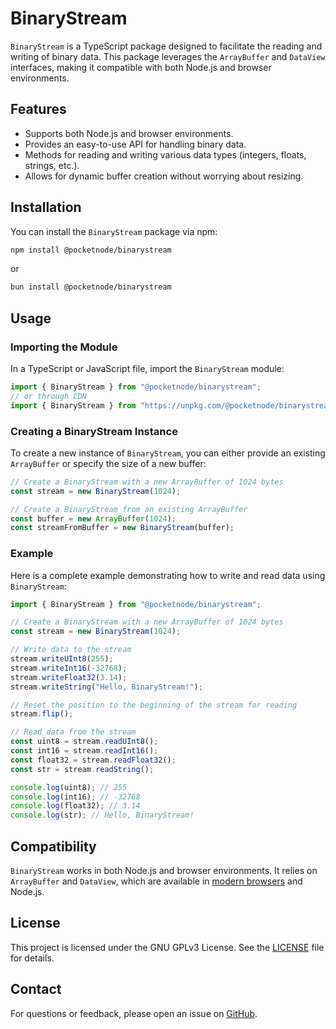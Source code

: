 # BinaryStream

`BinaryStream` is a TypeScript package designed to facilitate the reading and writing of binary data. This package leverages the `ArrayBuffer` and `DataView` interfaces, making it compatible with both Node.js and browser environments.

## Features

-   Supports both Node.js and browser environments.
-   Provides an easy-to-use API for handling binary data.
-   Methods for reading and writing various data types (integers, floats, strings, etc.).
-   Allows for dynamic buffer creation without worrying about resizing.

## Installation

You can install the `BinaryStream` package via npm:

```bash
npm install @pocketnode/binarystream
```

or

```bash
bun install @pocketnode/binarystream
```

## Usage

### Importing the Module

In a TypeScript or JavaScript file, import the `BinaryStream` module:

```typescript
import { BinaryStream } from "@pocketnode/binarystream";
// or through CDN
import { BinaryStream } from "https://unpkg.com/@pocketnode/binarystream@latest/dist/BinaryStream.js";
```

### Creating a BinaryStream Instance

To create a new instance of `BinaryStream`, you can either provide an existing `ArrayBuffer` or specify the size of a new buffer:

```typescript
// Create a BinaryStream with a new ArrayBuffer of 1024 bytes
const stream = new BinaryStream(1024);

// Create a BinaryStream from an existing ArrayBuffer
const buffer = new ArrayBuffer(1024);
const streamFromBuffer = new BinaryStream(buffer);
```

### Example

Here is a complete example demonstrating how to write and read data using `BinaryStream`:

```typescript
import { BinaryStream } from "@pocketnode/binarystream";

// Create a BinaryStream with a new ArrayBuffer of 1024 bytes
const stream = new BinaryStream(1024);

// Write data to the stream
stream.writeUInt8(255);
stream.writeInt16(-32768);
stream.writeFloat32(3.14);
stream.writeString("Hello, BinaryStream!");

// Reset the position to the beginning of the stream for reading
stream.flip();

// Read data from the stream
const uint8 = stream.readUInt8();
const int16 = stream.readInt16();
const float32 = stream.readFloat32();
const str = stream.readString();

console.log(uint8); // 255
console.log(int16); // -32768
console.log(float32); // 3.14
console.log(str); // Hello, BinaryStream!
```

## Compatibility

`BinaryStream` works in both Node.js and browser environments. It relies on `ArrayBuffer` and `DataView`, which are available in [modern browsers](https://developer.mozilla.org/en-US/docs/Web/JavaScript/Reference/Global_Objects/ArrayBuffer/transfer#browser_compatibility) and Node.js.

## License

This project is licensed under the GNU GPLv3 License. See the [LICENSE](LICENSE) file for details.

## Contact

For questions or feedback, please open an issue on [GitHub](https://github.com/pocketnode/binarystream).

